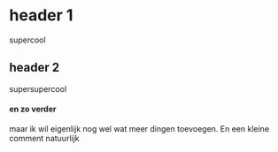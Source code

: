 # header 1
supercool
## header 2
supersupercool
#### en zo verder

maar ik wil eigenlijk nog wel wat meer dingen toevoegen. En een kleine comment natuurlijk
